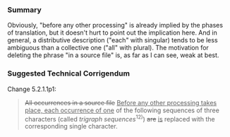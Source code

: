 ### Summary

Obviously, "before any other processing" is already implied by the phases of
translation, but it doesn't hurt to point out the implication here. And in
general, a distributive description ("each" with singular) tends to be less
ambiguous than a collective one ("all" with plural). The motivation for deleting
the phrase "in a source file" is, as far as I can see, weak at best.

### Suggested Technical Corrigendum

Change 5.2.1.1p1:

> <del>All occurrences in a source file</del> <ins>Before any other processing
> takes place, each occurrence of one</ins> of the following sequences of three
> characters (called *trigraph sequences*<sup>12\)</sup>) <del>are</del>
> <ins>is</ins> replaced with the corresponding single character.
